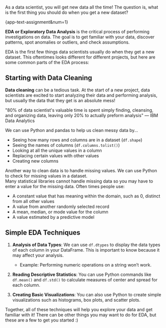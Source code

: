 As a data scientist, you will get new data all the time! The question is, what is the first thing you should do when you
get a new dataset?

{app-text-assignment&num=1}

**EDA or Exploratory Data Analysis** is the critical process of performing investigations on data. The goal is to get
familiar with your data, discover patterns, spot anomalies or outliers, and check assumptions.

EDA is the first few things data scientists usually do when they get a new dataset. This oftentimes looks different for
different projects, but here are some common parts of the EDA process:

Starting with Data Cleaning
---------------------------

**Data cleaning** can be a tedious task. At the start of a new project, data scientists are excited to start analyzing
their data and performing analysis, but usually the data that they get is an absolute mess!

"80% of data scientist's valuable time is spent simply finding, cleansing, and organizing data, leaving only 20% to
actually preform analysis" — IBM Data Analytics

We can use Python and pandas to help us clean messy data by...

* Seeing how many rows and columns are in a dataset (`df.shape`)
* Seeing the names of columns (`df.columns.tolist()`)
* Looking at all the unique values in a column
* Replacing certain values with other values
* Creating new columns

Another way to clean data is to handle missing values. We can use Python to check for missing values in a dataset.  
Many statistical libraries cannot handle missing data so you may have to enter a value for the missing data. Often times
people use:

* A constant value that has meaning within the domain, such as 0, distinct from all other values
* A value from another randomly selected record
* A mean, median, or mode value for the column
* A value estimated by a predictive model

Simple EDA Techniques
---------------------

1. **Analysis of Data Types**: We can use `df.dtypes` to display the data types of each column in your DataFrame. This
   is important to know because it may affect your analysis.

    * Example: Performing numeric operations on a string won’t work.


2. **Reading Descriptive Statistics**: You can use Python commands like `df.mean()` and `df.std()` to calculate measures
   of center and spread for each column.

3. **Creating Basic Visualizations**: You can also use Python to create simple visualizations such as histograms, box
   plots, and scatter plots.

Together, all of these techniques will help you explore your data and get familiar with it! There can be other things
you may want to do for EDA, but these are a few to get you started :)